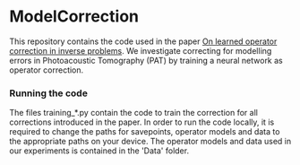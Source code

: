 # ModelCorrection

This repository contains the code used in the paper [On learned operator correction in inverse problems](https://arxiv.org/abs/2005.07069).
We investigate correcting for modelling errors in Photoacoustic Tomography (PAT) by training a neural network as operator correction. 

### Running the code
The files training_*.py contain the code to train the correction for all corrections introduced in the paper. In order to run the code locally, it is required to 
change the paths for savepoints, operator models and data to the appropriate paths on your device. The operator models and data used in our experiments is
contained in the 'Data' folder.
